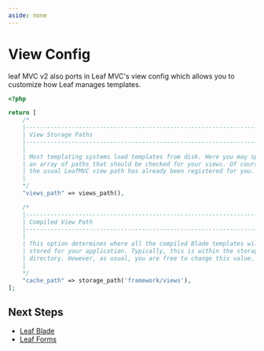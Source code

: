 ```yaml
---
aside: none
---
```


# View Config

leaf MVC v2 also ports in Leaf MVC's view config which allows you to customize how Leaf manages templates.

```php
<?php

return [
    /*
    |--------------------------------------------------------------------------
    | View Storage Paths
    |--------------------------------------------------------------------------
    |
    | Most templating systems load templates from disk. Here you may specify
    | an array of paths that should be checked for your views. Of course
    | the usual LeafMVC view path has already been registered for you.
    |
    */
    "views_path" => views_path(),

    /*
    |--------------------------------------------------------------------------
    | Compiled View Path
    |--------------------------------------------------------------------------
    |
    | This option determines where all the compiled Blade templates will be
    | stored for your application. Typically, this is within the storage
    | directory. However, as usual, you are free to change this value.
    |
    */
    "cache_path" => storage_path('framework/views'),
];
```

## Next Steps

- [Leaf Blade](/leaf/v/2.4.3/views/blade)
- [Leaf Forms](/leaf/v/2.4.3/views/forms)

